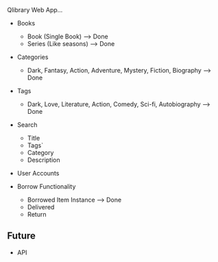 Qlibrary Web App...

-   Books
    -   Book (Single Book)  --> Done
    -   Series (Like seasons)   --> Done

-   Categories
    -   Dark, Fantasy, Action, Adventure, Mystery, Fiction, Biography --> Done

-   Tags
    -   Dark, Love, Literature, Action, Comedy, Sci-fi, Autobiography --> Done

-   Search
    -   Title
    -   Tags`
    -   Category
    -   Description

-   User Accounts

-   Borrow Functionality
    -   Borrowed Item Instance --> Done
    -   Delivered
    -   Return 
##  Future
-   API